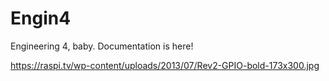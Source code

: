 # Engin4
Engineering 4, baby. Documentation is here!

https://raspi.tv/wp-content/uploads/2013/07/Rev2-GPIO-bold-173x300.jpg

